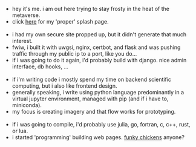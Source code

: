 - hey it's me. i am out here trying to stay frosty in the heat of the metaverse.
- click <a href ='https://albertlarson.github.io'>here</a> for my 'proper' splash page.<br><br>
- i had my own secure site propped up, but it didn't generate that much interest. 
- fwiw, i built it with uwgsi, nginx, certbot, and flask and was pushing traffic through my public ip to a port, like you do...
- if i was going to do it again, i'd probably build with django. nice admin interface, db hooks, ...<br><br>
- if i'm writing code i mostly spend my time on backend scientific computing, but i also like frontend design.
- generally speaking, i write using python language predominantly in a virtual jupyter environment, managed with pip (and if i have to, miniconda). 
- my focus is creating imagery and that flow works for prototyping.<br><br>
- if i was going to compile, i'd probably use julia, go, fortran, c, c++, rust, or lua.
- i started 'programming' building web pages. <a href = 'http://www.funkychickens.com/main.asp'>funky chickens</a> anyone?

<!--
albertlarson/albertlarson is a ✨ special ✨ repository because its `README.md` (this file) appears on your GitHub profile.
You can click the Preview link to take a look at your changes.
--->
